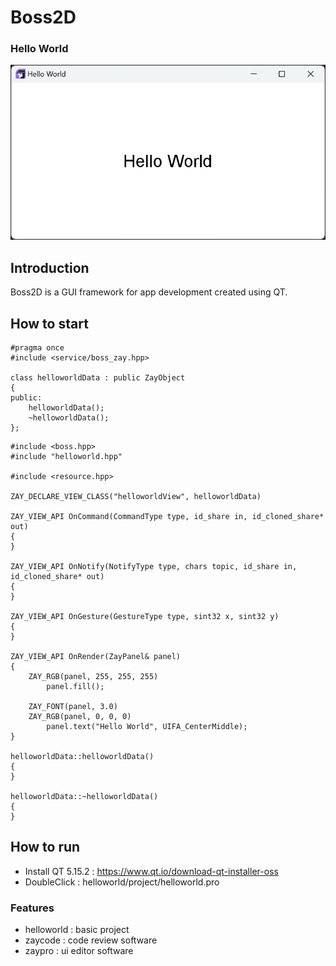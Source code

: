 # Boss2D

### Hello World

![helloworld](https://raw.githubusercontent.com/BonexGoo/Boss2D/master/docs/picture/helloworld.png)

## Introduction

Boss2D is a GUI framework for app development created using QT.

## How to start

```tsx
#pragma once
#include <service/boss_zay.hpp>

class helloworldData : public ZayObject
{
public:
    helloworldData();
    ~helloworldData();
};
```

```tsx
#include <boss.hpp>
#include "helloworld.hpp"

#include <resource.hpp>

ZAY_DECLARE_VIEW_CLASS("helloworldView", helloworldData)

ZAY_VIEW_API OnCommand(CommandType type, id_share in, id_cloned_share* out)
{
}

ZAY_VIEW_API OnNotify(NotifyType type, chars topic, id_share in, id_cloned_share* out)
{
}

ZAY_VIEW_API OnGesture(GestureType type, sint32 x, sint32 y)
{
}

ZAY_VIEW_API OnRender(ZayPanel& panel)
{
    ZAY_RGB(panel, 255, 255, 255)
        panel.fill();

    ZAY_FONT(panel, 3.0)
    ZAY_RGB(panel, 0, 0, 0)
        panel.text("Hello World", UIFA_CenterMiddle);
}

helloworldData::helloworldData()
{
}

helloworldData::~helloworldData()
{
}
```

## How to run

- Install QT 5.15.2 : https://www.qt.io/download-qt-installer-oss
- DoubleClick : helloworld/project/helloworld.pro

### Features

- helloworld : basic project
- zaycode : code review software
- zaypro : ui editor software
